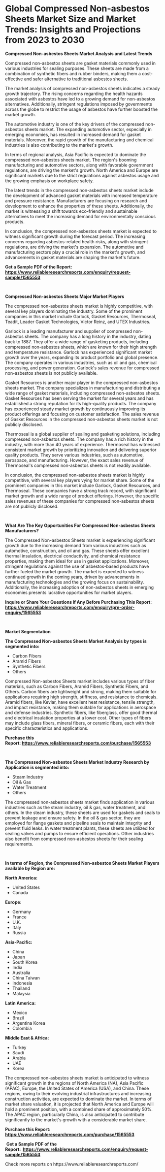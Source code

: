 <p><h1>Global Compressed Non-asbestos Sheets Market Size and Market Trends: Insights and Projections from 2023 to 2030</h1></p><p><strong>Compressed Non-asbestos Sheets Market Analysis and Latest Trends</strong></p>
<p><p>Compressed non-asbestos sheets are gasket materials commonly used in various industries for sealing purposes. These sheets are made from a combination of synthetic fibers and rubber binders, making them a cost-effective and safer alternative to traditional asbestos sheets.</p><p>The market analysis of compressed non-asbestos sheets indicates a steady growth trajectory. The rising concerns regarding the health hazards associated with asbestos have led to a growing demand for non-asbestos alternatives. Additionally, stringent regulations imposed by governments across the globe to restrict the usage of asbestos have further boosted the market growth.</p><p>The automotive industry is one of the key drivers of the compressed non-asbestos sheets market. The expanding automotive sector, especially in emerging economies, has resulted in increased demand for gasket materials. Moreover, the rapid growth of the manufacturing and chemical industries is also contributing to the market's growth.</p><p>In terms of regional analysis, Asia Pacific is expected to dominate the compressed non-asbestos sheets market. The region's booming manufacturing and automotive sectors, along with favorable government regulations, are driving the market's growth. North America and Europe are significant markets due to the strict regulations against asbestos usage and the growing emphasis on workplace safety.</p><p>The latest trends in the compressed non-asbestos sheets market include the development of advanced gasket materials with increased temperature and pressure resistance. Manufacturers are focusing on research and development to enhance the properties of these sheets. Additionally, the market is witnessing a shift towards eco-friendly and sustainable alternatives to meet the increasing demand for environmentally conscious products.</p><p>In conclusion, the compressed non-asbestos sheets market is expected to witness significant growth during the forecast period. The increasing concerns regarding asbestos-related health risks, along with stringent regulations, are driving the market's expansion. The automotive and manufacturing sectors play a crucial role in the market's growth, and advancements in gasket materials are shaping the market's future.</p></p>
<p><strong>Get a Sample PDF of the Report:&nbsp; <a href="https://www.reliableresearchreports.com/enquiry/request-sample/1565553">https://www.reliableresearchreports.com/enquiry/request-sample/1565553</a></strong></p>
<p>&nbsp;</p>
<p><strong>Compressed Non-asbestos Sheets Major Market Players</strong></p>
<p><p>The compressed non-asbestos sheets market is highly competitive, with several key players dominating the industry. Some of the prominent companies in this market include Garlock, Gasket Resources, Thermoseal, Teadit, Leader Gasket Technologies, Victor Reinz, and UTEX Industries.</p><p>Garlock is a leading manufacturer and supplier of compressed non-asbestos sheets. The company has a long history in the industry, dating back to 1887. They offer a wide range of gasketing products, including compressed non-asbestos sheets, which are known for their high strength and temperature resistance. Garlock has experienced significant market growth over the years, expanding its product portfolio and global presence. The company operates in various industries, such as oil and gas, chemical processing, and power generation. Garlock's sales revenue for compressed non-asbestos sheets is not publicly available.</p><p>Gasket Resources is another major player in the compressed non-asbestos sheets market. The company specializes in manufacturing and distributing a wide range of gasket materials, including compressed non-asbestos sheets. Gasket Resources has been serving the market for several years and has established a strong reputation for its high-quality products. The company has experienced steady market growth by continuously improving its product offerings and focusing on customer satisfaction. The sales revenue of Gasket Resources in the compressed non-asbestos sheets market is not publicly disclosed.</p><p>Thermoseal is a global supplier of sealing and gasketing solutions, including compressed non-asbestos sheets. The company has a rich history in the industry, with more than 40 years of experience. Thermoseal has witnessed consistent market growth by prioritizing innovation and delivering superior quality products. They serve various industries, such as automotive, aerospace, and manufacturing. However, the exact sales revenue of Thermoseal's compressed non-asbestos sheets is not readily available.</p><p>In conclusion, the compressed non-asbestos sheets market is highly competitive, with several key players vying for market share. Some of the prominent companies in this market include Garlock, Gasket Resources, and Thermoseal. These companies have a strong track record, with significant market growth and a wide range of product offerings. However, the specific sales revenues of these companies for compressed non-asbestos sheets are not publicly disclosed.</p></p>
<p>&nbsp;</p>
<p><strong>What Are The Key Opportunities For Compressed Non-asbestos Sheets Manufacturers?</strong></p>
<p><p>The Compressed Non-asbestos Sheets market is experiencing significant growth due to the increasing demand from various industries such as automotive, construction, and oil and gas. These sheets offer excellent thermal insulation, electrical conductivity, and chemical resistance properties, making them ideal for use in gasket applications. Moreover, stringent regulations against the use of asbestos-based products have further fueled the market growth. The market is expected to witness continued growth in the coming years, driven by advancements in manufacturing technologies and the growing focus on sustainability. Additionally, the increasing adoption of non-asbestos sheets in emerging economies presents lucrative opportunities for market players.</p></p>
<p><strong>Inquire or Share Your Questions If Any Before Purchasing This Report: <a href="https://www.reliableresearchreports.com/enquiry/pre-order-enquiry/1565553">https://www.reliableresearchreports.com/enquiry/pre-order-enquiry/1565553</a></strong></p>
<p>&nbsp;</p>
<p><strong>Market Segmentation</strong></p>
<p><strong>The Compressed Non-asbestos Sheets Market Analysis by types is segmented into:</strong></p>
<p><ul><li>Carbon Fibers</li><li>Aramid Fibers</li><li>Synthetic Fibers</li><li>Others</li></ul></p>
<p><p>Compressed Non-asbestos Sheets market includes various types of fiber materials, such as Carbon Fibers, Aramid Fibers, Synthetic Fibers, and Others. Carbon fibers are lightweight and strong, making them suitable for applications requiring high strength, stiffness, and resistance to chemicals. Aramid fibers, like Kevlar, have excellent heat resistance, tensile strength, and impact resistance, making them suitable for applications in aerospace and defense industries. Synthetic fibers, like fiberglass, offer good thermal and electrical insulation properties at a lower cost. Other types of fibers may include glass fibers, mineral fibers, or ceramic fibers, each with their specific characteristics and applications.</p></p>
<p><strong>Purchase this Report:&nbsp;<a href="https://www.reliableresearchreports.com/purchase/1565553">https://www.reliableresearchreports.com/purchase/1565553</a></strong></p>
<p>&nbsp;</p>
<p><strong>The Compressed Non-asbestos Sheets Market Industry Research by Application is segmented into:</strong></p>
<p><ul><li>Steam Industry</li><li>Oil & Gas</li><li>Water Treatment</li><li>Others</li></ul></p>
<p><p>The compressed non-asbestos sheets market finds application in various industries such as the steam industry, oil & gas, water treatment, and others. In the steam industry, these sheets are used for gaskets and seals to prevent leakage and ensure safety. In the oil & gas sector, they are employed for flange gaskets and pipeline seals to maintain integrity and prevent fluid leaks. In water treatment plants, these sheets are utilized for sealing valves and pumps to ensure efficient operations. Other industries also benefit from compressed non-asbestos sheets for their sealing requirements.</p></p>
<p>&nbsp;</p>
<p><strong>In terms of Region, the Compressed Non-asbestos Sheets Market Players available by Region are:</strong></p>
<p>
    <p> <strong> North America: </strong>
        <ul>
            <li>United States</li>
            <li>Canada</li>
        </ul>
        </p> 
    <p> <strong> Europe: </strong>
        <ul>
            <li>Germany</li>
            <li>France</li>
            <li>U.K.</li>
            <li>Italy</li>
            <li>Russia</li>
        </ul>
        </p> 
    <p> <strong> Asia-Pacific: </strong>
        <ul>
            <li>China</li>
            <li>Japan</li>
            <li>South Korea</li>
            <li>India</li>
            <li>Australia</li>
            <li>China Taiwan</li>
            <li>Indonesia</li>
            <li>Thailand</li>
            <li>Malaysia</li>
        </ul>
        </p> 
    <p> <strong> Latin America: </strong>
        <ul>
            <li>Mexico</li>
            <li>Brazil</li>
            <li>Argentina Korea</li>
            <li>Colombia</li>
        </ul>
        </p> 
    <p> <strong> Middle East & Africa: </strong>
        <ul>
            <li>Turkey</li>
            <li>Saudi</li>
            <li>Arabia</li>
            <li>UAE</li>
            <li>Korea</li>
        </ul>
    </p>
    </p>
<p><p>The compressed non-asbestos sheets market is anticipated to witness significant growth in the regions of North America (NA), Asia Pacific (APAC), Europe, the United States of America (USA), and China. These regions, owing to their evolving industrial infrastructures and increasing construction activities, are expected to dominate the market. In terms of market share valuation, it is projected that North America and Europe will hold a prominent position, with a combined share of approximately 50%. The APAC region, particularly China, is also anticipated to contribute significantly to the market's growth with a considerable market share.</p></p>
<p><strong>Purchase this Report: <a href="https://www.reliableresearchreports.com/purchase/1565553">https://www.reliableresearchreports.com/purchase/1565553</a></strong></p>
<p>&nbsp;<strong>Get a Sample PDF of the Report:&nbsp;&nbsp;<a href="https://www.reliableresearchreports.com/enquiry/request-sample/1565553">https://www.reliableresearchreports.com/enquiry/request-sample/1565553</a></strong></p>
<p><strong></strong></p>
<p>Check more reports on https://www.reliableresearchreports.com/</p>